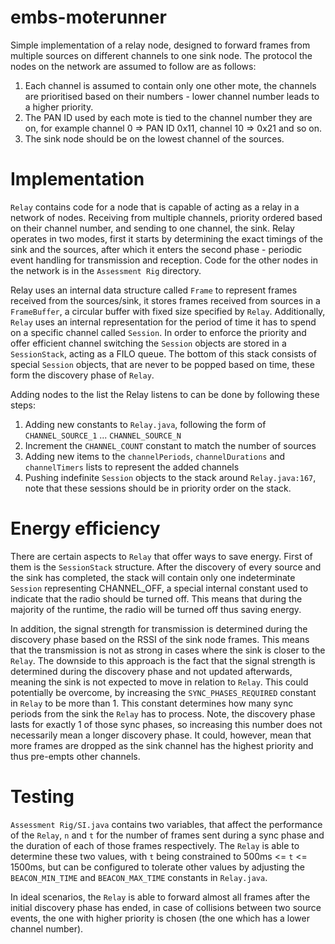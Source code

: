 embs-moterunner
===============

Simple implementation of a relay node, designed to forward frames from multiple sources on different channels to one sink node. The protocol the nodes on the network are assumed to follow are as follows:

1.	Each channel is assumed to contain only one other mote, the channels are prioritised based on their numbers - lower channel number leads to a higher priority.
2.	The PAN ID used by each mote is tied to the channel number they are on, for example channel 0 => PAN ID 0x11, channel 10 => 0x21 and so on.
3.	The sink node should be on the lowest channel of the sources.


Implementation
==============

`Relay` contains code for a node that is capable of acting as a relay in a network of nodes. Receiving from multiple channels, priority ordered based on their channel number, and sending to one channel, the sink.
Relay operates in two modes, first it starts by determining the exact timings of the sink and the sources, after which it enters the second phase - periodic event handling for transmission and reception. Code for the other nodes in the network is in the `Assessment Rig` directory.

Relay uses an internal data structure called `Frame` to represent frames received from the sources/sink, it stores frames received from sources in a `FrameBuffer`, a circular buffer with fixed size specified by `Relay`. Additionally, `Relay` uses an internal representation for the period of time it has to spend on a specific channel called `Session`. In order to enforce the priority and offer efficient channel switching the `Session` objects are stored in a `SessionStack`, acting as a FILO queue. The bottom of this stack consists of special `Session` objects, that are never to be popped based on time, these form the discovery phase of `Relay`.

Adding nodes to the list the Relay listens to can be done by following these steps:
1) Adding new constants to `Relay.java`, following the form of `CHANNEL_SOURCE_1` ... `CHANNEL_SOURCE_N`
2) Increment the `CHANNEL_COUNT` constant to match the number of sources
3) Adding new items to the `channelPeriods`, `channelDurations` and `channelTimers` lists to represent the added channels
4) Pushing indefinite `Session` objects to the stack around `Relay.java:167`, note that these sessions should be in priority order on the stack.


Energy efficiency
=================

There are certain aspects to `Relay` that offer ways to save energy. First of them is the `SessionStack` structure. After the discovery of every source and the sink has completed, the stack will contain only one indeterminate `Session` representing CHANNEL_OFF, a special internal constant used to indicate that the radio should be turned off. This means that during the majority of the runtime, the radio will be turned off thus saving energy.

In addition, the signal strength for transmission is determined during the discovery phase based on the RSSI of the sink node frames. This means that the transmission is not as strong in cases where the sink is closer to the `Relay`. The downside to this approach is the fact that the signal strength is determined during the discovery phase and not updated afterwards, meaning the sink is not expected to move in relation to `Relay`. This could potentially be overcome, by increasing the `SYNC_PHASES_REQUIRED` constant in `Relay` to be more than 1. This constant determines how many sync periods from the sink the `Relay` has to process. Note, the discovery phase lasts for exactly 1 of those sync phases, so increasing this number does not necessarily mean a longer discovery phase. It could, however, mean that more frames are dropped as the sink channel has the highest priority and thus pre-empts other channels.


Testing
=======

`Assessment Rig/SI.java` contains two variables, that affect the performance of the `Relay`, `n` and `t` for the number of frames sent during a sync phase and the duration of each of those frames respectively. The `Relay` is able to determine these two values, with `t` being constrained to 500ms <= `t` <= 1500ms, but can be configured to tolerate other values by adjusting the `BEACON_MIN_TIME` and `BEACON_MAX_TIME` constants in `Relay.java`.

In ideal scenarios, the `Relay` is able to forward almost all frames after the initial discovery phase has ended, in case of collisions between two source events, the one with higher priority is chosen (the one which has a lower channel number).
